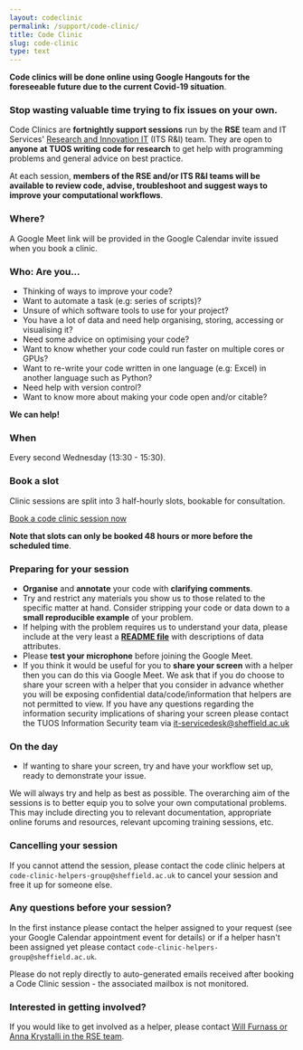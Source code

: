 ```yaml
---
layout: codeclinic
permalink: /support/code-clinic/
title: Code Clinic
slug: code-clinic
type: text
---
```


**Code clinics will be done online using Google Hangouts for the foreseeable future due to the current Covid-19 situation**.

### Stop wasting valuable time trying to fix issues on your own.

Code Clinics are **fortnightly support sessions**
run by the **RSE** team 
and IT Services' [Research and Innovation IT](https://www.sheffield.ac.uk/it-services/research) (ITS R&I) team.
They are open to **anyone at TUOS writing code for research** to
get help with programming problems and general advice on best practice.

At each session, **members of the RSE and/or ITS R&I teams will be available to
review code,
advise,
troubleshoot and
suggest ways to improve your computational workflows**.

### Where?

A Google Meet link will be provided in the Google Calendar invite issued when you book a clinic.

### Who: Are you...

  - Thinking of ways to improve your code?
  - Want to automate a task (e.g: series of scripts)?
  - Unsure of which software tools to use for your project?
  - You have a lot of data and need help organising, storing, accessing or visualising it?
  - Need some advice on optimising your code?
  - Want to know whether your code could run faster on multiple cores or GPUs?
  - Want to re-write your code written in one language (e.g: Excel) in another language such as Python?
  - Need help with version control?
  - Want to know more about making your code open and/or citable?

**We can help!**

### When

Every second Wednesday (13:30 - 15:30).

### Book a slot

Clinic sessions are split into 3 half-hourly slots, bookable for consultation.

<a href="https://goo.gl/forms/5MVy0jM6xQhWlpmn1" class="btn btn-primary">Book a code clinic session now</a>

**Note that slots can only be booked 48 hours or more before the scheduled time**.

### Preparing for your session

  - **Organise** and **annotate** your code with **clarifying comments**.
  - Try and restrict any materials you show us to those related to the specific matter at hand.
    Consider stripping your code or data down to a **small reproducible example** of your problem.
  - If helping with the problem requires us to understand your data,
    please include at the very least a **[README file](https://en.wikipedia.org/wiki/README)**
    with descriptions of data attributes.
  - Please **test your microphone** before joining the Google Meet.
  - If you think it would be useful for you to **share your screen** with a helper then
    you can do this via Google Meet.
    We ask that if you do choose to share your screen with a helper that
    you consider in advance whether you will be exposing confidential data/code/information
    that helpers are not permitted to view.
    If you have any questions regarding the information security implications of sharing your screen 
    please contact the TUOS Information Security team via it-servicedesk@sheffield.ac.uk

### On the day

  - If wanting to share your screen, try and have your workflow set up,
    ready to demonstrate your issue.

We will always try and help as best as possible.
The overarching aim of the sessions is to better equip you to solve your own computational problems.
This may include directing you to relevant documentation,
appropriate online forums and resources,
relevant upcoming training sessions, etc.

### Cancelling your session

If you cannot attend the session,
please contact the code clinic helpers at `code-clinic-helpers-group@sheffield.ac.uk` to cancel your session
and free it up for someone else.

### Any questions before your session?

In the first instance please contact the helper assigned to your request (see your Google Calendar appointment event for details)
or if a helper hasn't been assigned yet please contact `code-clinic-helpers-group@sheffield.ac.uk`.

Please do not reply directly to auto-generated emails received after booking a Code Clinic session - the associated mailbox is not monitored.

### Interested in getting involved?

If you would like to get involved as a helper,
please contact [Will Furnass or Anna Krystalli in the RSE team](/contact).
